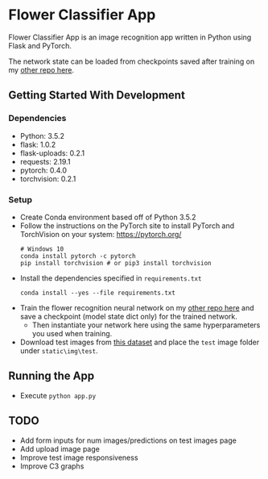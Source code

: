 # Flower Classifier App
Flower Classifier App is an image recognition app written in Python using Flask and PyTorch.

The network state can be loaded from checkpoints saved after training on my [other repo here](https://github.com/gregdferrell/aipy-p1-image-classifier).

## Getting Started With Development

### Dependencies
- Python: 3.5.2
- flask: 1.0.2
- flask-uploads: 0.2.1
- requests: 2.19.1
- pytorch: 0.4.0
- torchvision: 0.2.1

### Setup
- Create Conda environment based off of Python 3.5.2
- Follow the instructions on the PyTorch site to install PyTorch and TorchVision on your system: https://pytorch.org/
    ```
    # Windows 10
    conda install pytorch -c pytorch
    pip install torchvision # or pip3 install torchvision

    ```
- Install the dependencies specified in `requirements.txt`
    ```
    conda install --yes --file requirements.txt
    ```
- Train the flower recognition neural network on my [other repo here](https://github.com/gregdferrell/aipy-p1-image-classifier) and save a checkpoint (model state dict only) for the trained network.
  - Then instantiate your network here using the same hyperparameters you used when training.
- Download test images from [this dataset](http://www.robots.ox.ac.uk/~vgg/data/flowers/102/index.html) and place the `test` image folder under `static\img\test`.

## Running the App
- Execute `python app.py`

## TODO
- Add form inputs for num images/predictions on test images page
- Add upload image page
- Improve test image responsiveness
- Improve C3 graphs
